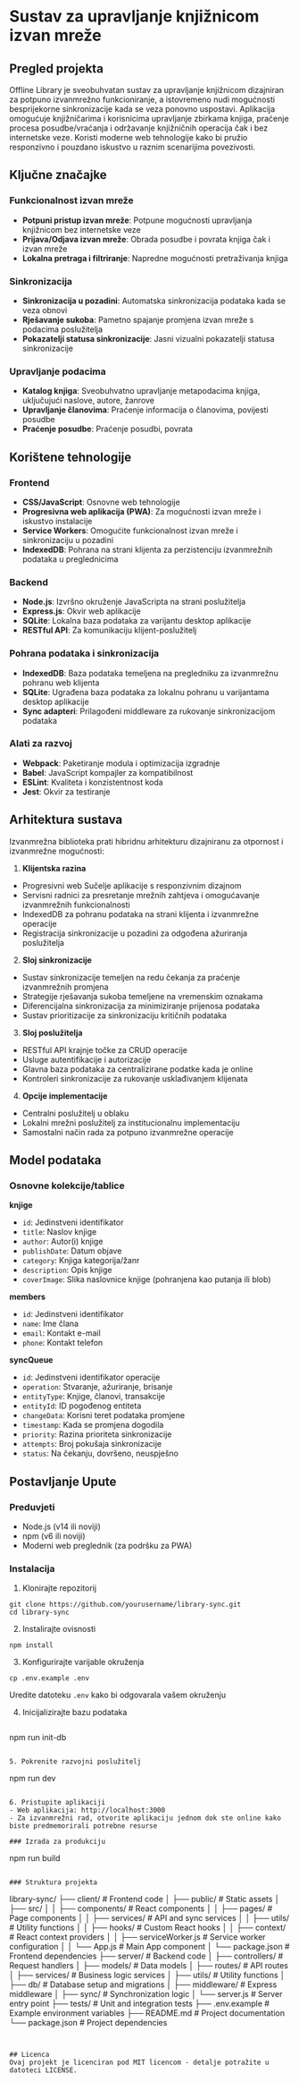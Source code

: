 # Sustav za upravljanje knjižnicom izvan mreže

## Pregled projekta

Offline Library je sveobuhvatan sustav za upravljanje knjižnicom dizajniran za potpuno izvanmrežno funkcioniranje, a istovremeno nudi mogućnosti besprijekorne sinkronizacije kada se veza ponovno uspostavi. Aplikacija omogućuje knjižničarima i korisnicima upravljanje zbirkama knjiga, praćenje procesa posudbe/vraćanja i održavanje knjižničnih operacija čak i bez internetske veze. Koristi moderne web tehnologije kako bi pružio responzivno i pouzdano iskustvo u raznim scenarijima povezivosti.

## Ključne značajke

### Funkcionalnost izvan mreže
- **Potpuni pristup izvan mreže**: Potpune mogućnosti upravljanja knjižnicom bez internetske veze
- **Prijava/Odjava izvan mreže**: Obrada posudbe i povrata knjiga čak i izvan mreže
- **Lokalna pretraga i filtriranje**: Napredne mogućnosti pretraživanja knjiga

### Sinkronizacija
- **Sinkronizacija u pozadini**: Automatska sinkronizacija podataka kada se veza obnovi
- **Rješavanje sukoba**: Pametno spajanje promjena izvan mreže s podacima poslužitelja
- **Pokazatelji statusa sinkronizacije**: Jasni vizualni pokazatelji statusa sinkronizacije

### Upravljanje podacima
- **Katalog knjiga**: Sveobuhvatno upravljanje metapodacima knjiga, uključujući naslove, autore, žanrove
- **Upravljanje članovima**: Praćenje informacija o članovima, povijesti posudbe
- **Praćenje posudbe**: Praćenje posudbi, povrata

## Korištene tehnologije

### Frontend
- **CSS/JavaScript**: Osnovne web tehnologije
- **Progresivna web aplikacija (PWA)**: Za mogućnosti izvan mreže i iskustvo instalacije
- **Service Workers**: Omogućite funkcionalnost izvan mreže i sinkronizaciju u pozadini
- **IndexedDB**: Pohrana na strani klijenta za perzistenciju izvanmrežnih podataka u preglednicima

### Backend
- **Node.js**: Izvršno okruženje JavaScripta na strani poslužitelja
- **Express.js**: Okvir web aplikacije
- **SQLite**: Lokalna baza podataka za varijantu desktop aplikacije
- **RESTful API**: Za komunikaciju klijent-poslužitelj

### Pohrana podataka i sinkronizacija
- **IndexedDB**: Baza podataka temeljena na pregledniku za izvanmrežnu pohranu web klijenta
- **SQLite**: Ugrađena baza podataka za lokalnu pohranu u varijantama desktop aplikacije
- **Sync adapteri**: Prilagođeni middleware za rukovanje sinkronizacijom podataka

### Alati za razvoj
- **Webpack**: Paketiranje modula i optimizacija izgradnje
- **Babel**: JavaScript kompajler za kompatibilnost
- **ESLint**: Kvaliteta i konzistentnost koda
- **Jest**: Okvir za testiranje

## Arhitektura sustava

Izvanmrežna biblioteka prati hibridnu arhitekturu dizajniranu za otpornost i izvanmrežne mogućnosti:

1. **Klijentska razina**
- Progresivni web Sučelje aplikacije s responzivnim dizajnom
- Servisni radnici za presretanje mrežnih zahtjeva i omogućavanje izvanmrežnih funkcionalnosti
- IndexedDB za pohranu podataka na strani klijenta i izvanmrežne operacije
- Registracija sinkronizacije u pozadini za odgođena ažuriranja poslužitelja

2. **Sloj sinkronizacije**
- Sustav sinkronizacije temeljen na redu čekanja za praćenje izvanmrežnih promjena
- Strategije rješavanja sukoba temeljene na vremenskim oznakama
- Diferencijalna sinkronizacija za minimiziranje prijenosa podataka
- Sustav prioritizacije za sinkronizaciju kritičnih podataka

3. **Sloj poslužitelja**
- RESTful API krajnje točke za CRUD operacije
- Usluge autentifikacije i autorizacije
- Glavna baza podataka za centralizirane podatke kada je online
- Kontroleri sinkronizacije za rukovanje usklađivanjem klijenata

4. **Opcije implementacije**
- Centralni poslužitelj u oblaku
- Lokalni mrežni poslužitelj za institucionalnu implementaciju
- Samostalni način rada za potpuno izvanmrežne operacije

## Model podataka

### Osnovne kolekcije/tablice

**knjige**
- `id`: Jedinstveni identifikator
- `title`: Naslov knjige
- `author`: Autor(i) knjige
- `publishDate`: Datum objave
- `category`: Knjiga kategorija/žanr
- `description`: Opis knjige
- `coverImage`: Slika naslovnice knjige (pohranjena kao putanja ili blob)

**members**
- `id`: Jedinstveni identifikator
- `name`: Ime člana
- `email`: Kontakt e-mail
- `phone`: Kontakt telefon

**syncQueue**
- `id`: Jedinstveni identifikator operacije
- `operation`: Stvaranje, ažuriranje, brisanje
- `entityType`: Knjige, članovi, transakcije
- `entityId`: ID pogođenog entiteta
- `changeData`: Korisni teret podataka promjene
- `timestamp`: Kada se promjena dogodila
- `priority`: Razina prioriteta sinkronizacije
- `attempts`: Broj pokušaja sinkronizacije
- `status`: Na čekanju, dovršeno, neuspješno

## Postavljanje Upute

### Preduvjeti
- Node.js (v14 ili noviji)
- npm (v6 ili noviji)
- Moderni web preglednik (za podršku za PWA)

### Instalacija

1. Klonirajte repozitorij
```
git clone https://github.com/yourusername/library-sync.git
cd library-sync
```

2. Instalirajte ovisnosti
```
npm install
```

3. Konfigurirajte varijable okruženja
```
cp .env.example .env
```
Uredite datoteku `.env` kako bi odgovarala vašem okruženju

4. Inicijalizirajte bazu podataka
   ```
npm run init-db
```

5. Pokrenite razvojni poslužitelj
```
npm run dev
```

6. Pristupite aplikaciji
- Web aplikacija: http://localhost:3000
- Za izvanmrežni rad, otvorite aplikaciju jednom dok ste online kako biste predmemorirali potrebne resurse

### Izrada za produkciju
```
npm run build
```

### Struktura projekta
```
library-sync/
├── client/                     # Frontend code
│   ├── public/                 # Static assets
│   ├── src/
│   │   ├── components/         # React components
│   │   ├── pages/              # Page components
│   │   ├── services/           # API and sync services
│   │   ├── utils/              # Utility functions
│   │   ├── hooks/              # Custom React hooks
│   │   ├── context/            # React context providers
│   │   ├── serviceWorker.js    # Service worker configuration
│   │   └── App.js              # Main App component
│   └── package.json            # Frontend dependencies
├── server/                     # Backend code
│   ├── controllers/            # Request handlers
│   ├── models/                 # Data models
│   ├── routes/                 # API routes
│   ├── services/               # Business logic services
│   ├── utils/                  # Utility functions
│   ├── db/                     # Database setup and migrations
│   ├── middleware/             # Express middleware
│   ├── sync/                   # Synchronization logic
│   └── server.js               # Server entry point
├── tests/                      # Unit and integration tests
├── .env.example                # Example environment variables
├── README.md                   # Project documentation
└── package.json                # Project dependencies
```


## Licenca
Ovaj projekt je licenciran pod MIT licencom - detalje potražite u datoteci LICENSE.
